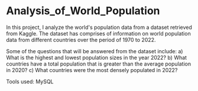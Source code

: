 # Analysis_of_World_Population
In this project, I analyze the world's population data from a dataset retrieved from Kaggle. The dataset has comprises of information on world population data from different countries over the period of 1970 to 2022. 



Some of the questions that will be answered from the dataset include:
a) What is the highest and lowest population sizes in the year 2022?
b) What countries have a total population that is greater than the average population in 2020?
c) What countries were the most densely populated in 2022?


Tools used:
MySQL
